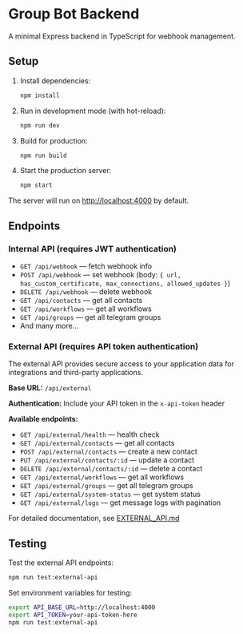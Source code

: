 # Group Bot Backend

A minimal Express backend in TypeScript for webhook management.

## Setup

1. Install dependencies:
   ```sh
   npm install
   ```

2. Run in development mode (with hot-reload):
   ```sh
   npm run dev
   ```

3. Build for production:
   ```sh
   npm run build
   ```

4. Start the production server:
   ```sh
   npm start
   ```

The server will run on [http://localhost:4000](http://localhost:4000) by default.

## Endpoints

### Internal API (requires JWT authentication)
- `GET /api/webhook` — fetch webhook info
- `POST /api/webhook` — set webhook (body: `{ url, has_custom_certificate, max_connections, allowed_updates }`)
- `DELETE /api/webhook` — delete webhook 
- `GET /api/contacts` — get all contacts
- `GET /api/workflows` — get all workflows
- `GET /api/groups` — get all telegram groups
- And many more...

### External API (requires API token authentication)
The external API provides secure access to your application data for integrations and third-party applications.

**Base URL:** `/api/external`

**Authentication:** Include your API token in the `x-api-token` header

**Available endpoints:**
- `GET /api/external/health` — health check
- `GET /api/external/contacts` — get all contacts
- `POST /api/external/contacts` — create a new contact
- `PUT /api/external/contacts/:id` — update a contact
- `DELETE /api/external/contacts/:id` — delete a contact
- `GET /api/external/workflows` — get all workflows
- `GET /api/external/groups` — get all telegram groups
- `GET /api/external/system-status` — get system status
- `GET /api/external/logs` — get message logs with pagination

For detailed documentation, see [EXTERNAL_API.md](./EXTERNAL_API.md)

## Testing

Test the external API endpoints:
```sh
npm run test:external-api
```

Set environment variables for testing:
```sh
export API_BASE_URL=http://localhost:4000
export API_TOKEN=your-api-token-here
npm run test:external-api
``` 